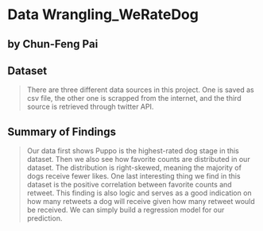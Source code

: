 # Data Wrangling_WeRateDog
## by Chun-Feng Pai


## Dataset

> There are three different data sources in this project. One is saved as csv file, the other one is scrapped from the internet, and the third source is retrieved through twitter API.


## Summary of Findings

> Our data first shows Puppo is the highest-rated dog stage in this dataset. Then we also
see how favorite counts are distributed in our dataset. The distribution is right-skewed,
meaning the majority of dogs receive fewer likes. One last interesting thing we find in this dataset is the positive correlation between favorite counts and retweet. This finding is also logic and serves as a good indication on how many retweets a dog will receive given
how many retweet would be received. We can simply build a regression model for our
prediction.
